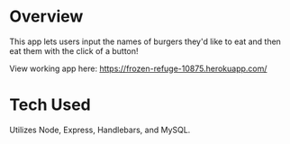 # Overview

This app lets users input the names of burgers they'd like to eat and then eat them with the click of a button!

View working app here: https://frozen-refuge-10875.herokuapp.com/

# Tech Used
Utilizes Node, Express, Handlebars, and MySQL. 
